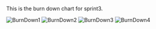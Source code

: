 This is the burn down chart for sprint3.

![BurnDown1](https://user-images.githubusercontent.com/73083071/111181055-f6a2b380-8583-11eb-979f-bb1bcce5faf4.PNG)
![BurnDown2](https://user-images.githubusercontent.com/73083071/111181057-f6a2b380-8583-11eb-9321-0a21f7358f9d.PNG)
![BurnDown3](https://user-images.githubusercontent.com/73083071/111181049-f60a1d00-8583-11eb-8655-866bb887c0a5.PNG)
![BurnDown4](https://user-images.githubusercontent.com/73083071/111181052-f60a1d00-8583-11eb-8e6e-86ccd214079d.PNG)

